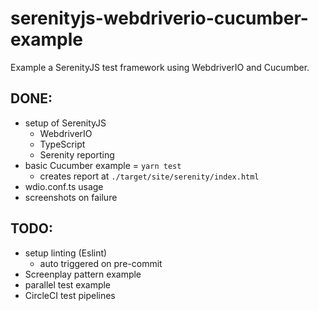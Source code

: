 # serenityjs-webdriverio-cucumber-example
Example a SerenityJS test framework using WebdriverIO and Cucumber.

## DONE:
- setup of SerenityJS
    - WebdriverIO
    - TypeScript
    - Serenity reporting
- basic Cucumber example = `yarn test`
  - creates report at `./target/site/serenity/index.html`
- wdio.conf.ts usage
- screenshots on failure

## TODO:
- setup linting (Eslint)
    - auto triggered on pre-commit
- Screenplay pattern example
- parallel test example
- CircleCI test pipelines
